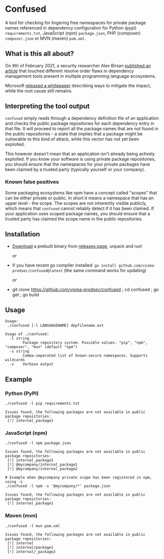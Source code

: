 # Confused

A tool for checking for lingering free namespaces for private package names referenced in dependency configuration
for Python (pypi) `requirements.txt`, JavaScript (npm) `package.json`, PHP (composer) `composer.json` or MVN (maven) `pom.xml`.

## What is this all about?

On 9th of February 2021, a security researcher Alex Birsan [published an article](https://medium.com/@alex.birsan/dependency-confusion-4a5d60fec610)
that touched different resolve order flaws in dependency management tools present in multiple programming language ecosystems.

Microsoft [released a whitepaper](https://azure.microsoft.com/en-gb/resources/3-ways-to-mitigate-risk-using-private-package-feeds/)
describing ways to mitigate the impact, while the root cause still remains.

## Interpreting the tool output

`confused` simply reads through a dependency definition file of an application and checks the public package repositories
for each dependency entry in that file. It will proceed to report all the package names that are not found in the public
repositories - a state that implies that a package might be vulnerable to this kind of attack, while this vector has not
yet been exploited.

This however doesn't mean that an application isn't already being actively exploited. If you know your software is using
private package repositories, you should ensure that the namespaces for your private packages have been claimed by a
trusted party (typically yourself or your company).

### Known false positives

Some packaging ecosystems like npm have a concept called "scopes" that can be either private or public. In short it means
a namespace that has an upper level - the scope. The scopes are not inherently visible publicly, which means that `confused`
cannot reliably detect if it has been claimed. If your application uses scoped package names, you should ensure that a
trusted party has claimed the scope name in the public repositories.

## Installation

- [Download](https://github.com/visma-prodsec/confused/releases/latest) a prebuilt binary from [releases page](https://github.com/visma-prodsec/confused/releases/latest), unpack and run!

  _or_
- If you have recent go compiler installed: `go install github.com/visma-prodsec/confused@latest` (the same command works for updating)

  _or_
- git clone https://github.com/visma-prodsec/confused ; cd confused ; go get ; go build

## Usage
```
Usage:
 ./confused [-l LANGUAGENAME] depfilename.ext

Usage of ./confused:
  -l string
        Package repository system. Possible values: "pip", "npm", "composer", "mvn" (default "npm")
  -s string
        Comma-separated list of known-secure namespaces. Supports wildcards
  -v    Verbose output

```

## Example

### Python (PyPI)
```
./confused -l pip requirements.txt

Issues found, the following packages are not available in public package repositories:
 [!] internal_package1

```

### JavaScript (npm)
```
./confused -l npm package.json

Issues found, the following packages are not available in public package repositories:
 [!] internal_package1
 [!] @mycompany/internal_package1
 [!] @mycompany/internal_package2

# Example when @mycompany private scope has been registered in npm, using -s
./confused -l npm -s '@mycompany/*' package.json

Issues found, the following packages are not available in public package repositories:
 [!] internal_package1
```


### Maven (mvn)
```
./confused -l mvn pom.xml

Issues found, the following packages are not available in public package repositories:
 [!] internal
 [!] internal/package1
 [!] internal/_package2

```
